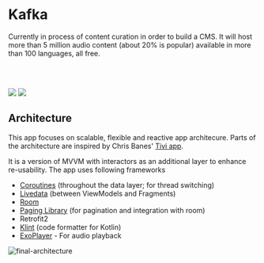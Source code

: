 # Kafka

Currently in process of content curation in order to build a CMS. It will host more than 5 million audio content (about 20% is popular) available in more than 100 languages, all free.



</br></br>

<img src="https://user-images.githubusercontent.com/6247940/66643361-22f22c00-ec3c-11e9-9710-c96f09c0e900.png">

<img src="https://user-images.githubusercontent.com/6247940/56097011-9f65b580-5f0c-11e9-92a6-cf0498f1532a.png">




## Architecture

This app focuses on scalable, flexible and reactive app architecure. Parts of the architecture are inspired by Chris Banes' [Tivi app](https://github.com/chrisbanes/tivi).

It is a version of MVVM with interactors as an additional layer to enhance re-usability. The app uses following frameworks


* [Coroutines](https://kotlinlang.org/docs/reference/coroutines-overview.html) (throughout the data layer; for thread switching)
* [Livedata](https://developer.android.com/topic/libraries/architecture/livedata) (between ViewModels and Fragments)
* [Room](https://developer.android.com/topic/libraries/architecture/room)
* [Paging Library](https://developer.android.com/topic/libraries/architecture/paging/) (for pagination and integration with room)
* Retrofit2
* [Klint](https://github.com/shyiko/ktlint) (code formatter for Kotlin)
* [ExoPlayer](https://github.com/google/ExoPlayer) - For audio playback


![final-architecture](https://user-images.githubusercontent.com/6247940/50480774-0e71d980-0a04-11e9-90fc-89c9fdfb4115.png)
